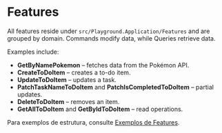 # Features

All features reside under `src/Playground.Application/Features` and are grouped by domain.
Commands modify data, while Queries retrieve data.

Examples include:
- **GetByNamePokemon** – fetches data from the Pokémon API.
- **CreateToDoItem** – creates a to-do item.
- **UpdateToDoItem** – updates a task.
- **PatchTaskNameToDoItem** and **PatchIsCompletedToDoItem** – partial updates.
- **DeleteToDoItem** – removes an item.
- **GetAllToDoItem** and **GetByIdToDoItem** – read operations.


Para exemplos de estrutura, consulte [Exemplos de Features](../Exemplos/Features/README.md).

